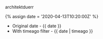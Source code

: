 ---
---

architektduerr

{% assign date = '2020-04-13T10:20:00Z' %}

- Original date - {{ date }}
- With timeago filter - {{ date | timeago }}
